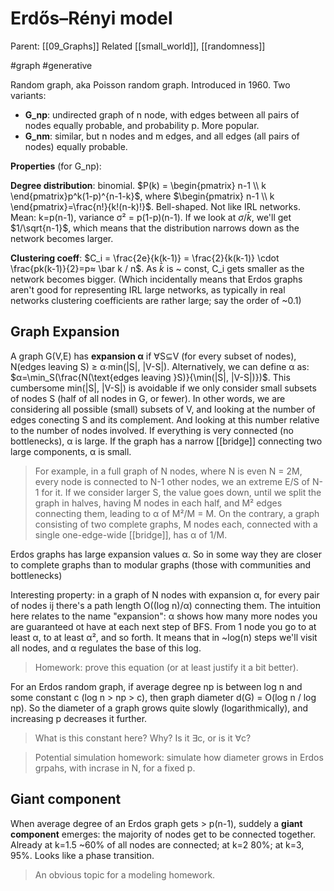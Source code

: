 # Erdős–Rényi model

Parent: [[09_Graphs]]
Related [[small_world]], [[randomness]]

#graph #generative


Random graph, aka Poisson random graph. Introduced in 1960. Two variants:
* **G_np**: undirected graph of n node, with edges between all pairs of nodes equally probable, and probability p. More popular.
* **G_nm**: similar, but n nodes and m edges, and all edges (all pairs of nodes) equally probable.

**Properties** (for G_np):

**Degree distribution**: binomial. $P(k) = \begin{pmatrix} n-1 \\ k \end{pmatrix}p^k(1-p)^{n-1-k}$, where $\begin{pmatrix} n-1 \\ k \end{pmatrix}=\frac{n!}{k!(n-k)!}$. Bell-shaped. Not like IRL networks. Mean: k=p(n-1), variance σ² = p(1-p)(n-1). If we look at $σ/\bar k$, we'll get $1/\sqrt{n-1}$, which means that the distribution narrows down as the network becomes larger.

**Clustering coeff**: $C_i = \frac{2e}{k(k-1)} = \frac{2}{k(k-1)} \cdot \frac{pk(k-1)}{2}=p≈ \bar k / n$. As $\bar k$ is ~ const, C_i gets smaller as the network becomes bigger. (Which incidentally means that Erdos graphs aren't good for representing IRL large networks, as typically in real networks clustering coefficients are rather large; say the order of ~0.1)

## Graph Expansion

A graph G(V,E) has **expansion α** if ∀S⊆V (for every subset of nodes), N(edges leaving S) ≥ α∙min(|S|, |V-S|). Alternatively, we can define α as: $α=\min_S(\frac{N(\text{edges leaving }S)}{\min(|S|, |V-S|)})$. This cumbersome min(|S|, |V-S|) is avoidable if we only consider small subsets of nodes S (half of all nodes in G, or fewer). In other words, we are considering all possible (small) subsets of V, and looking at the number of edges conecting S and its complement. And looking at this number relative to the number of nodes involved.  If everything is very connected (no bottlenecks), α is large. If the graph has a narrow [[bridge]] connecting two large components, α is small.

> For example, in a full graph of N nodes, where N is even N = 2M, every node is connected to N-1 other nodes, we an extreme E/S of N-1 for it. If we consider larger S, the value goes down, until we split the graph in halves, having M nodes in each half, and M² edges connecting them, leading to α of M²/M = M. On the contrary, a graph consisting of two complete graphs, M nodes each, connected with a single one-edge-wide [[bridge]], has α of 1/M.

Erdos graphs has large expansion values α. So in some way they are closer to complete graphs than to modular graphs (those with communities and bottlenecks)

Interesting property: in a graph of N nodes with expansion α, for every pair of nodes ij there's a path length O((log n)/α) connecting them. The intuition here relates to the name "expansion": α shows how many more nodes you are guaranteed ot have at each next step of BFS. From 1 node you go to at least α, to at least α², and so forth. It means that in ~log(n) steps we'll visit all nodes, and α regulates the base of this log.

> Homework: prove this equation (or at least justify it a bit better).

For an Erdos random graph, if average degree np is between log n and some constant c (log n > np > c), then graph diameter d(G) = O(log n / log np). So the diameter of a graph grows quite slowly (logarithmically), and increasing p decreases it further.

> What is this constant here? Why? Is it ∃c, or is it ∀c?

> Potential simulation homework: simulate how diameter grows in Erdos grpahs, with incrase in N, for a fixed p.

## Giant component

When average degree of an Erdos graph gets > p(n-1), suddely a **giant component** emerges: the majority of nodes get to be connected together. Already at k=1.5 ~60% of all nodes are connected; at k=2 80%; at k=3, 95%. Looks like a phase transition.

> An obvious topic for a modeling homework.